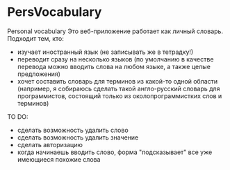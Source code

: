 # PersVocabulary
Personal vocabulary
Это веб-приложение работает как личный словарь. Подходит тем, кто:
- изучает иностранный язык (не записывать же в тетрадку!)
- переводит сразу на несколько языков (по умолчанию в качестве перевода можно вводить слова на любом языке, а также целые предложения)
- хочет составить словарь для терминов из какой-то одной области (например, я собираюсь сделать такой англо-русский словарь для программистов, состоящий только из околопрограммистких слов и терминов)

TO DO:

- сделать возможность удалить слово
- сделать возможность удалить значение
- сделать авторизацию 
- когда начинаешь вводить слово, форма "подсказывает" все уже имеющиеся похожие слова
 

